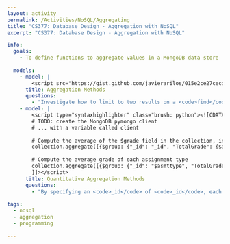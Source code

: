 ```yaml
---
layout: activity
permalink: /Activities/NoSQL/Aggregating
title: "CS377: Database Design - Aggregation with NoSQL"
excerpt: "CS377: Database Design - Aggregation with NoSQL"

info:
  goals: 
    - To define functions to aggregate values in a MongoDB data store
    
  models:
    - model: |
        <script src="https://gist.github.com/javierarilos/015e2ce27cecdea63564.js"></script>
      title: Aggregation Methods
      questions:
        - "Investigate how to limit to two results on a <code>find</code>, but to make those results the second and third documents from the sorted result set."
    - model: |
        <script type="syntaxhighlighter" class="brush: python"><![CDATA[    
        # TODO: create the MongoDB pymongo client 
        # ... with a variable called client
        
        # Compute the average of the $grade field in the collection, in a key called TotalGrade
        collection.aggregate([{$group: {"_id": "_id", "TotalGrade": {$avg: "$grade"}}}}])
        
        # Compute the average grade of each assignment type
        collection.aggregate([{$group: {"_id": "$asmttype", "TotalGrade": {$avg: "$grade"}}}}])
        ]]></script>
      title: Quantitative Aggregation Methods
      questions:
        - "By specifying an <code>_id</code> of <code>_id</code>, each item is individually counted in the average.  Suppose <code>asmttype</code> is a key in your document; what do you think using that key as the <code>_id</code> of the aggregation does to the group?  Try it to find out!"        
        
tags:
  - nosql
  - aggregation
  - programming
  
---
```


